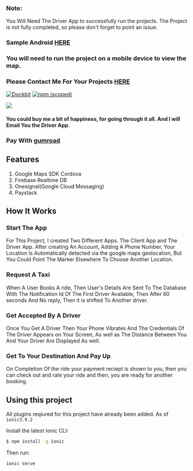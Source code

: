 ### Note: 
You Will Need The Driver App to successfully run the projects. 
The Project is not fully completed, so please don't forget to point an issue.

### Sample Android [HERE](https://play.google.com/store/apps/details?id=com.taxihubnigeria.android)


### You will need to run the project on a mobile device to view the map.

### Please Contact Me For Your Projects [HERE](https://chinedu-website.firebaseapp.com/#/contact)

[![Dockbit](https://img.shields.io/dockbit/DockbitStatus/health.svg?token=TvavttxFHJ4qhnKstDxrvBXM)]()
[![npm (scoped)](https://img.shields.io/npm/v/@cycle/core.svg)]()

![](https://media.giphy.com/media/l1J9PS0TT3NdHIR32/giphy.gif)

#### You could buy me a bit of happiness, for going through it all. And I will Email You the Driver App.

### Pay With [gumroad](https://gum.co/LsYmS)

## Features
1. Google Maps SDK Cordova 
2. Firebase Realtime DB
3. Onesignal(Google Cloud Messaging)
4. Paystack


## How It Works


### Start The App

For This Project, I created Two Different Apps. The Client App and The Driver App. After creating An Account, Adding A Phone Number, Your Location Is Automatically detected via the google maps geolocation, But You Could Point The Marker Elsewhere To Choose Another Location.

### Request A Taxi

When A User Books A ride, Then User's Details Are Sent To The Database With The Notification Id Of The First Driver Available, Then After 60 seconds And No reply, Then it is shifted To Another driver.

### Get Accepted By A Driver

Once You Get A Driver Then Your Phone Vibrates And The Credentials Of The Driver Appears on Your Screen, As well as The Distance Between You And Your Driver Are Displayed As well.

### Get To Your Destination And Pay Up

On Completion Of the ride your payment reciept is shown to you, then you can check out and rate your ride and then, you are ready for another booking.



## Using this project

All plugins reqiured for this project have already been added. As of `ionic3.9.2`

Install the latest Ionic CLI:

```bash
$ npm install -g ionic
```

Then run:

```bash
ionic serve
```
